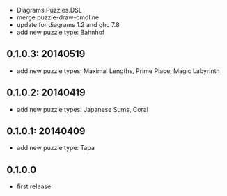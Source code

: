 * Diagrams.Puzzles.DSL
* merge puzzle-draw-cmdline
* update for diagrams 1.2 and ghc 7.8
* add new puzzle type: Bahnhof

0.1.0.3: 20140519
-----------------

* add new puzzle types: Maximal Lengths, Prime Place, Magic Labyrinth


0.1.0.2: 20140419
-----------------

* add new puzzle types: Japanese Sums, Coral

0.1.0.1: 20140409
-----------------

* add new puzzle type: Tapa

0.1.0.0
-------

* first release
